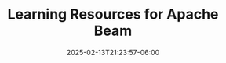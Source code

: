 ---
title: 'Learning Resources for Apache Beam'
date: 2025-02-13T21:23:57-06:00
instructors:
 - Israel Herraiz
time_start: 2023-04-10T15:30:00.000Z
time_end:   2023-04-10T15:50:00.000Z
video: https://youtu.be/1gxiIvXcRZk
weight: 2

---